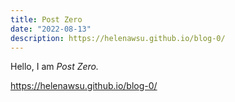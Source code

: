 ```yaml
---
title: Post Zero
date: "2022-08-13"
description: https://helenawsu.github.io/blog-0/
---
```


Hello, I am _Post Zero._

https://helenawsu.github.io/blog-0/